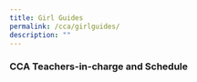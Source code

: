 ```yaml
---
title: Girl Guides
permalink: /cca/girlguides/
description: ""
---
```



### CCA Teachers-in-charge and Schedule